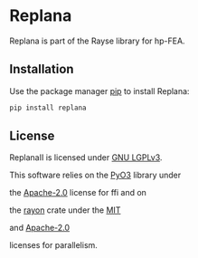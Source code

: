 # Replana

Replana is part of the Rayse library for hp-FEA.

## Installation

Use the package manager [pip](https://pip.pypa.io/en/stable/) to install Replana:

```bash
pip install replana
```

## License

ReplanaII is licensed under [GNU LGPLv3](https://choosealicense.com/licenses/lgpl-3.0).

This software relies on the [PyO3](https://github.com/PyO3/pyo3) library under

the [Apache-2.0](https://choosealicense.com/licenses/apache-2.0/) license for ffi and on

the [rayon](https://github.com/rayon-rs/rayon) crate under the [MIT](https://choosealicense.com/licenses/mit/#)

and [Apache-2.0](https://choosealicense.com/licenses/apache-2.0/)

licenses for parallelism.
